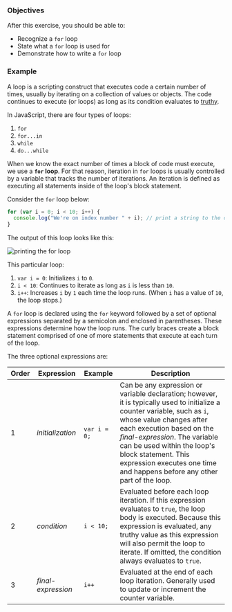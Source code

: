 <!--{ ids:[190], language:'JavaScript', type:'workshop', order: 0, name:'For Loops', description:'Iterate on a collection of values or objects' } -->

### Objectives

After this exercise, you should be able to:

- Recognize a `for` loop
- State what a `for` loop is used for
- Demonstrate how to write a `for` loop

### Example

A loop is a scripting construct that executes code a certain number of times, usually by iterating on a collection of values or objects. The code continues to execute (or loops) as long as its condition evaluates to [truthy](https://developer.mozilla.org/en-US/docs/Glossary/Truthy).

In JavaScript, there are four types of loops:

1. `for`
2. `for...in`
3. `while`
4. `do...while`

When we know the exact number of times a block of code must execute, we use a __`for` loop__. For that reason, iteration in `for` loops is usually controlled by a variable that tracks the number of iterations. An iteration is defined as executing all statements inside of the loop's block statement.

Consider the `for` loop below:

```js
for (var i = 0; i < 10; i++) {
  console.log("We're on index number " + i); // print a string to the console
}
```

The output of this loop looks like this:

![printing the for loop](https://bloc-global-assets.s3.amazonaws.com/workshop/javascript/for-loop.gif)

This particular loop:

1. `var i = 0`: Initializes `i` to `0`.
2. `i < 10`: Continues to iterate as long as `i` is less than `10`.
3. `i++`: Increases `i` by `1` each time the loop runs. (When `i` has a value of `10`, the loop stops.)

A `for` loop is declared using the `for` keyword followed by a set of optional expressions separated by a semicolon and enclosed in parentheses. These expressions determine how the loop runs. The curly braces create a block statement comprised of one of more statements that execute at each turn of the loop.

The three optional expressions are:

| Order | Expression         | Example      | Description |
| ----- | ------------------ | ------------ | ----------- |
| 1     | _initialization_   | `var i = 0;` | Can be any expression or variable declaration; however, it is typically used to initialize a counter variable, such as `i`, whose value changes after each execution based on the _final-expression_. The variable can be used within the loop's block statement. This expression executes one time and happens before any other part of the loop. |
| 2     | _condition_        | `i < 10;`    | Evaluated before each loop iteration. If this expression evaluates to `true`, the loop body is executed. Because this expression is evaluated, any truthy value as this expression will also permit the loop to iterate. If omitted, the condition always evaluates to `true`.
| 3     | _final-expression_ | `i++`        | Evaluated at the end of each loop iteration. Generally used to update or increment the counter variable. |
